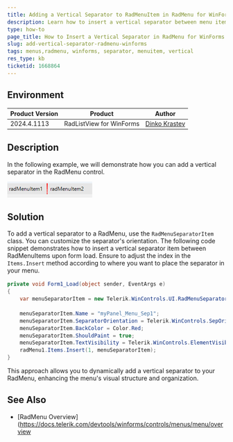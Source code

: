 ```yaml
---
title: Adding a Vertical Separator to RadMenuItem in RadMenu for WinForms
description: Learn how to insert a vertical separator between menu items in RadMenu for WinForms applications.
type: how-to
page_title: How to Insert a Vertical Separator in RadMenu for WinForms
slug: add-vertical-separator-radmenu-winforms
tags: menus,radmenu, winforms, separator, menuitem, vertical
res_type: kb
ticketid: 1668864
---
```


## Environment

|Product Version|Product|Author|
|----|----|----|
|2024.4.1113|RadListView for WinForms|[Dinko Krastev](https://www.telerik.com/blogs/author/dinko-krastev)|

## Description

In the following example, we will demonstrate how you can add a vertical separator in the RadMenu control.

![WinForms RadMenu Vertical Separator](images/add-vertical-separator-radmenu-winforms001.png)

## Solution

To add a vertical separator to a RadMenu, use the `RadMenuSeparatorItem` class. You can customize the separator's orientation. The following code snippet demonstrates how to insert a vertical separator item between RadMenuItems upon form load. Ensure to adjust the index in the `Items.Insert` method according to where you want to place the separator in your menu.

````C#
private void Form1_Load(object sender, EventArgs e)
{
    var menuSeparatorItem = new Telerik.WinControls.UI.RadMenuSeparatorItem();

    menuSeparatorItem.Name = "myPanel_Menu_Sep1";
    menuSeparatorItem.SeparatorOrientation = Telerik.WinControls.SepOrientation.Vertical;
    menuSeparatorItem.BackColor = Color.Red;
    menuSeparatorItem.ShouldPaint = true;
    menuSeparatorItem.TextVisibility = Telerik.WinControls.ElementVisibility.Visible;
    radMenu1.Items.Insert(1, menuSeparatorItem);
}
````

This approach allows you to dynamically add a vertical separator to your RadMenu, enhancing the menu's visual structure and organization.

## See Also

* [RadMenu Overview](https://docs.telerik.com/devtools/winforms/controls/menus/menu/overview
